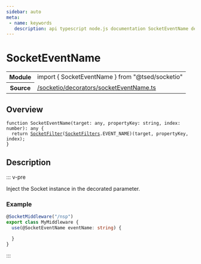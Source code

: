 ```yaml
---
sidebar: auto
meta:
 - name: keywords
   description: api typescript node.js documentation SocketEventName decorator
---
```

# SocketEventName <Badge text="Decorator" type="decorator"/>
<!-- Summary -->
<section class="symbol-info"><table class="is-full-width"><tbody><tr><th>Module</th><td><div class="lang-typescript"><span class="token keyword">import</span> { SocketEventName }&nbsp;<span class="token keyword">from</span>&nbsp;<span class="token string">"@tsed/socketio"</span></div></td></tr><tr><th>Source</th><td><a href="https://github.com/Romakita/ts-express-decorators/blob/v4.30.2/src//socketio/decorators/socketEventName.ts#L0-L0">/socketio/decorators/socketEventName.ts</a></td></tr></tbody></table></section>

<!-- Overview -->
## Overview


<pre><code class="typescript-lang ">function <span class="token function">SocketEventName</span><span class="token punctuation">(</span>target<span class="token punctuation">:</span> <span class="token keyword">any</span><span class="token punctuation">,</span> propertyKey<span class="token punctuation">:</span> <span class="token keyword">string</span><span class="token punctuation">,</span> index<span class="token punctuation">:</span> <span class="token keyword">number</span><span class="token punctuation">)</span><span class="token punctuation">:</span> <span class="token keyword">any</span> <span class="token punctuation">{</span>
  return <span class="token function"><a href="/api/socketio/decorators/SocketFilter.html"><span class="token">SocketFilter</span></a></span><span class="token punctuation">(</span><a href="/api/socketio/interfaces/SocketFilters.html"><span class="token">SocketFilters</span></a>.EVENT_NAME<span class="token punctuation">)</span><span class="token punctuation">(</span>target<span class="token punctuation">,</span> propertyKey<span class="token punctuation">,</span> index<span class="token punctuation">)</span><span class="token punctuation">;</span>
<span class="token punctuation">}</span>
</code></pre>



<!-- Description -->
## Description

::: v-pre

Inject the Socket instance in the decorated parameter.

### Example

```typescript
@SocketMiddleware("/nsp")
export class MyMiddleware {
  use(@SocketEventName eventName: string) {

  }
}
```


:::